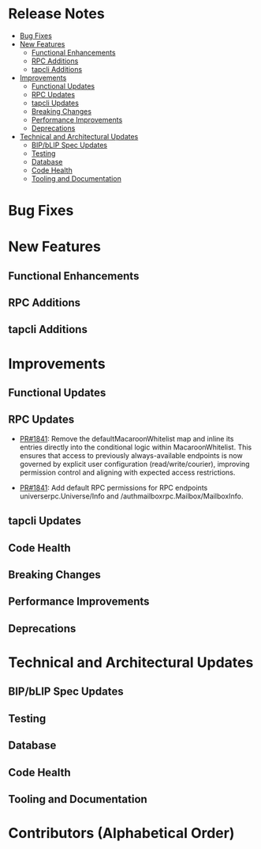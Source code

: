 # Release Notes
- [Bug Fixes](#bug-fixes)
- [New Features](#new-features)
    - [Functional Enhancements](#functional-enhancements)
    - [RPC Additions](#rpc-additions)
    - [tapcli Additions](#tapcli-additions)
- [Improvements](#improvements)
    - [Functional Updates](#functional-updates)
    - [RPC Updates](#rpc-updates)
    - [tapcli Updates](#tapcli-updates)
    - [Breaking Changes](#breaking-changes)
    - [Performance Improvements](#performance-improvements)
    - [Deprecations](#deprecations)
- [Technical and Architectural Updates](#technical-and-architectural-updates)
    - [BIP/bLIP Spec Updates](#bipblip-spec-updates)
    - [Testing](#testing)
    - [Database](#database)
    - [Code Health](#code-health)
    - [Tooling and Documentation](#tooling-and-documentation)

# Bug Fixes

# New Features

## Functional Enhancements

## RPC Additions

## tapcli Additions

# Improvements

## Functional Updates

## RPC Updates

- [PR#1841](https://github.com/lightninglabs/taproot-assets/pull/1841): Remove
  the defaultMacaroonWhitelist map and inline its entries directly
  into the conditional logic within MacaroonWhitelist. This ensures that
  access to previously always-available endpoints is now governed by
  explicit user configuration (read/write/courier), improving permission
  control and aligning with expected access restrictions.

- [PR#1841](https://github.com/lightninglabs/taproot-assets/pull/1841): Add
  default RPC permissions for RPC endpoints universerpc.Universe/Info and
  /authmailboxrpc.Mailbox/MailboxInfo.

## tapcli Updates

## Code Health

## Breaking Changes

## Performance Improvements

## Deprecations

# Technical and Architectural Updates

## BIP/bLIP Spec Updates

## Testing

## Database

## Code Health

## Tooling and Documentation

# Contributors (Alphabetical Order)
